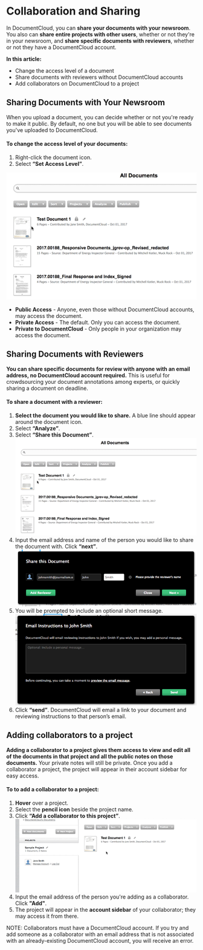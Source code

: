 # Collaboration and Sharing

In DocumentCloud, you can **share your documents with your newsroom**. You also can **share entire projects with other users**, whether or not they're in your newsroom, and **share specific documents with reviewers**, whether or not they have a DocumentCloud account.

**In this article:**
* Change the access level of a document
* Share documents with reviewers without DocumentCloud accounts
* Add collaborators on DocumentCloud to a project

## Sharing Documents with Your Newsroom
When you upload a document, you can decide whether or not you're ready to make it public. By default, no one but you will be able to see documents you've uploaded to DocumentCloud. 

#### To change the access level of your documents:

1. Right-click the document icon.
2. Select **“Set Access Level”**.

![alt text](../images/collaboration/collaboration1.gif)

* **Public Access** - Anyone, even those without DocumentCloud accounts, may access the document.
* **Private Access** - The default. Only you can access the document.
* **Private to DocumentCloud** - Only people in your organization may access the document. 

 
## Sharing Documents with Reviewers
**You can share specific documents for review with anyone with an email address, no DocumentCloud account required.** This is useful for crowdsourcing your document annotations among experts, or quickly sharing a document on deadline.

#### To share a document with a reviewer:

1. **Select the document you would like to share.** A blue line should appear around the document icon.
2. Select **“Analyze”**.
3. Select **“Share this Document”**.
 ![alt text](../images/collaboration/collaboration2.gif)
4. Input the email address and name of the person you would like to share the document with. Click **“next”**.
 ![alt text](../images/collaboration/collaboration3.png)
5. You will be prompted to include an optional short message.
 ![alt text](../images/collaboration/collaboration5.png)
6. Click **“send”**. DocumentCloud will email a link to your document and reviewing instructions to that person’s email.

## Adding collaborators to a project
**Adding a collaborator to a project gives them access to view and edit all of the documents in that project and all the public notes on those documents.** Your private notes will still be private. Once you add a collaborator a project, the project will appear in their account sidebar for easy access.

#### To to add a collaborator to a project:

1. **Hover** over a project.
2. Select the **pencil icon** beside the project name.
3. Click **“Add a collaborator to this project”**.
![alt text](../images/collaboration/collaboration4.gif)
4. Input the email address of the person you're adding as a collaborator. Click **"Add"**.
5. The project will appear in the **account sidebar** of your collaborator; they may access it from there.

NOTE: Collaborators must have a DocumentCloud account. If you try and add someone as a collaborator with an email address that is not associated with an already-existing DocumentCloud account, you will receive an error.

